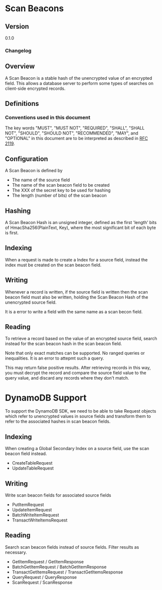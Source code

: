[//]: # "Copyright Amazon.com Inc. or its affiliates. All Rights Reserved."
[//]: # "SPDX-License-Identifier: CC-BY-SA-4.0"

# Scan Beacons

## Version

0.1.0

### Changelog

## Overview

A Scan Beacon is a stable hash of the unencrypted value of an encrypted field.
This allows a database server to perform some types of searches on client-side encrypted records.

## Definitions

### Conventions used in this document

The key words "MUST", "MUST NOT", "REQUIRED", "SHALL", "SHALL NOT", "SHOULD", "SHOULD NOT", "RECOMMENDED", "MAY", and "OPTIONAL"
in this document are to be interpreted as described in [RFC 2119](https://tools.ietf.org/html/rfc2119).

## Configuration

A Scan Beacon is defined by
 * The name of the source field
 * The name of the scan beacon field to be created
 * The XXX of the secret key to be used for hashing
 * The length (number of bits) of the scan beacon
 
## Hashing

A Scan Beacon Hash is an unsigned integer, defined as the first 'length' bits of HmacSha256(PlainText, Key),
where the most significant bit of each byte is first.

## Indexing
When a request is made to create a Index for a source field,
instead the index must be created on the scan beacon field.

## Writing

Whenever a record is written, if the source field is written then the scan beacon field must also be written,
holding the Scan Beacon Hash of the unencrypted source field.

It is a error to write a field with the same name as a scan becon field.

## Reading

To retrieve a record based on the value of an encrypted source field,
search instead for the scan beacon hash in the scan beacon field.

Note that only exact matches can be supported. No ranged queries or inequalities.
It is an error to attepmt such a query.

This may return false positive results.
After retrieving records in this way, you must decrypt the record and compare
the source field value to the query value, and discard any records where they don't match.

# DynamoDB Support

To support the DynamoDB SDK, we need to be able to take Request objects
which refer to unencrypted values in source fields and transform them
to refer to the associated hashes in scan beacon fields.

## Indexing

When creating a Global Secondary Index on a source field, use the scan beacon field instead.

 * CreateTableRequest 
 * UpdateTableRequest

## Writing

Write scan beacon fields for associated source fields

 * PutItemRequest
 * UpdateItemRequest
 * BatchWriteItemRequest
 * TransactWriteItemsRequest

## Reading

Search scan beacon fields instead of source fields. Filter results as necessary.

 * GetItemRequest / GetItemResponse
 * BatchGetItemRequest / BatchGetItemResponse
 * TransactGetItemsRequest / TransactGetItemsResponse
 * QueryRequest / QueryResponse
 * ScanRequest / ScanResponse
